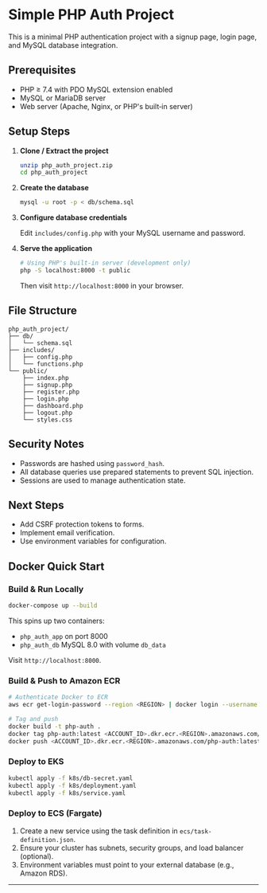 # Simple PHP Auth Project

This is a minimal PHP authentication project with a signup page, login page,
and MySQL database integration.

## Prerequisites
- PHP ≥ 7.4 with PDO MySQL extension enabled
- MySQL or MariaDB server
- Web server (Apache, Nginx, or PHP's built‑in server)

## Setup Steps
1. **Clone / Extract the project**
   ```bash
   unzip php_auth_project.zip
   cd php_auth_project
   ```

2. **Create the database**
   ```bash
   mysql -u root -p < db/schema.sql
   ```

3. **Configure database credentials**

   Edit `includes/config.php` with your MySQL username and password.

4. **Serve the application**
   ```bash
   # Using PHP's built‑in server (development only)
   php -S localhost:8000 -t public
   ```

   Then visit `http://localhost:8000` in your browser.

## File Structure
```
php_auth_project/
├── db/
│   └── schema.sql
├── includes/
│   ├── config.php
│   └── functions.php
└── public/
    ├── index.php
    ├── signup.php
    ├── register.php
    ├── login.php
    ├── dashboard.php
    ├── logout.php
    └── styles.css
```

## Security Notes
- Passwords are hashed using `password_hash`.
- All database queries use prepared statements to prevent SQL injection.
- Sessions are used to manage authentication state.

## Next Steps
- Add CSRF protection tokens to forms.
- Implement email verification.
- Use environment variables for configuration.

## Docker Quick Start

### Build & Run Locally
```bash
docker-compose up --build
```

This spins up two containers:
- `php_auth_app` on port 8000
- `php_auth_db` MySQL 8.0 with volume `db_data`

Visit `http://localhost:8000`.

### Build & Push to Amazon ECR
```bash
# Authenticate Docker to ECR
aws ecr get-login-password --region <REGION> | docker login --username AWS --password-stdin <ACCOUNT_ID>.dkr.ecr.<REGION>.amazonaws.com

# Tag and push
docker build -t php-auth .
docker tag php-auth:latest <ACCOUNT_ID>.dkr.ecr.<REGION>.amazonaws.com/php-auth:latest
docker push <ACCOUNT_ID>.dkr.ecr.<REGION>.amazonaws.com/php-auth:latest
```

### Deploy to EKS
```bash
kubectl apply -f k8s/db-secret.yaml
kubectl apply -f k8s/deployment.yaml
kubectl apply -f k8s/service.yaml
```

### Deploy to ECS (Fargate)
1. Create a new service using the task definition in `ecs/task-definition.json`.
2. Ensure your cluster has subnets, security groups, and load balancer (optional).
3. Environment variables must point to your external database (e.g., Amazon RDS).

---
